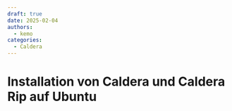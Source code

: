 ```yaml
---
draft: true
date: 2025-02-04
authors:
  - kemo
categories:
  - Caldera
---
```


# Installation von Caldera und Caldera Rip auf Ubuntu